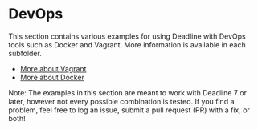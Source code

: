 # DevOps #

This section contains various examples for using Deadline with DevOps tools such as Docker and Vagrant.  More 
information is available in each subfolder.

* [More about Vagrant](Vagrant/Vagrant.md)
* [More about Docker](Docker/Docker.md)


Note:  The examples in this section are meant to work with Deadline 7 or later, however not every possible combination 
is tested.  If you find a problem, feel free to log an issue, submit a pull request (PR) with a fix, or both!

